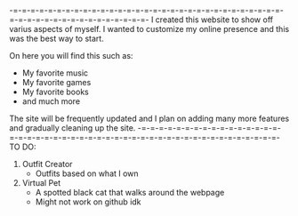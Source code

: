 -=-=-=-=-=-=-=-=-=-=-=-=-=-=-=-=-=-=-=-=-=-=-=-=-=-=-=-=-=-=-=-=-=-=-=-=-=-=-=-=-=-=-=-=-=-=-=-
I created this website to show off varius aspects of myself. I wanted to customize my online
presence and this was the best way to start.

On here you will find this such as:
 - My favorite music
 - My favorite games
 - My favorite books
 - and much more

The site will be frequently updated and I plan on adding many more features and gradually
cleaning up the site.
-=-=-=-=-=-=-=-=-=-=-=-=-=-=-=-=-=-=-=-=-=-=-=-=-=-=-=-=-=-=-=-=-=-=-=-=-=-=-=-=-=-=-=-=-=-=-=-
TO DO: 
1. Outfit Creator
	- Outfits based on what I own
2. Virtual Pet
	- A spotted black cat that walks around the webpage
	- Might not work on github idk